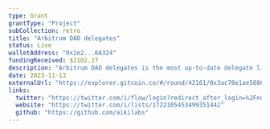 ```yaml
---
type: Grant
grantType: "Project"
subCollection: retro
title: "Arbitrum DAO delegates"
status: Live
walletAddress: "0x2e2...6A324"
fundingReceived: $2102.27
description: "Arbitrum DAO delegates is the most up-to-date delegate list for the Arbitrum ecosystem."
date: 2023-11-13
externalUrl: "https://explorer.gitcoin.co/#/round/42161/0x3ac78e1ae5086904d53b41c747188216789f59a7/0x3ac78e1ae5086904d53b41c747188216789f59a7-22"
links:
  twitter: "https://twitter.com/i/flow/login?redirect_after_login=%2Fnuel_ikwuoma"
  website: "https://twitter.com/i/lists/1722105453499351442"
  github: "https://github.com/aikilabs"
---
```

